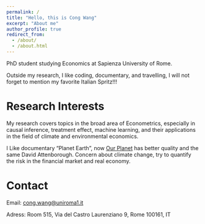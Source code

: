 ```yaml
---
permalink: /
title: "Hello, this is Cong Wang"
excerpt: "About me"
author_profile: true
redirect_from: 
  - /about/
  - /about.html
---
```


PhD student studying Economics at Sapienza University of Rome.

Outside my research, I like coding, documentary, and travelling, I will not forget to mention my favorite Italian Spritz!!!

Research Interests
======
My research covers topics in the broad area of Econometrics, especially in causal inference, treatment effect, machine learning, and their applications in the field of climate and environmental economics.

I Like documentary “Planet Earth”, now [Our Planet](https://www.ourplanet.com/en/) has better quality and the same David Attenborough. Concern about climate change, try to quantify the risk in the financial market and real economy.

Contact
======
Email: cong.wang@uniroma1.it


Adress: Room 515, Via del Castro Laurenziano 9, Rome 100161, IT